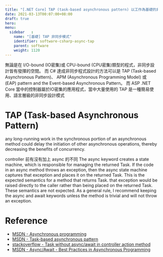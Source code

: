 ```yaml
---
title: "[.NET Core] TAP (task-based asynchronous pattern) 以工作為基礎的非同步模式"
date: 2021-03-13T00:07:00+08:00
draft: true
hero: 
menu:
  sidebar	:
    name: "[基礎] TAP 非同步模式"
    identifier: software-csharp-async-tap
    parent: software
    weight: 1120
---
```

無論是在 I/O-bound (IO密集)或 CPU-bound (CPU密集)類型的程式，非同步設計皆有發揮的空間。
而 C# 達成非同步程式設計的方法可以是
 TAP (Task-based Asynchronous Pattern)、
 APM (Asynchronous Programming Model) 或
 (EAP) pattern and the Event-based Asynchronous Pattern。
而 ASP .NET Core 當中的控制器屬於IO密集的應用程式，當中大量使用的 TAP 是一種簡易使用、語言層級的非同步設計模式

# TAP (Task-based Asynchronous Pattern)

any long-running work in the synchronous portion of an asynchronous method could delay the initiation of other asynchronous operations, thereby decreasing the benefits of concurrency.

controller 前有沒有加上 async 的不同
The async keyword creates a state machine, which is responsible for managing the returned Task. If the code in an async method throws an exception, then the async state machine captures that exception and places it on the returned Task. This is the expected semantics for a method that returns Task.
 that exception would be raised directly to the caller rather than being placed on the returned Task. These semantics are not expected.
 As a general rule, I recommend keeping the async and await keywords unless the method is trivial and will not throw an exception.
# Reference
- [MSDN - Asynchronous programming](https://docs.microsoft.com/en-us/dotnet/csharp/async)
- [MSDN - Task-based asynchronous pattern](https://docs.microsoft.com/en-us/dotnet/standard/asynchronous-programming-patterns/task-based-asynchronous-pattern-tap)
- [stackoverflow - Task without async/await in controller action method](https://stackoverflow.com/questions/59823334/task-without-async-await-in-controller-action-method)
- [MSDN - Async/Await - Best Practices in Asynchronous Programming](https://docs.microsoft.com/en-us/archive/msdn-magazine/2013/march/async-await-best-practices-in-asynchronous-programming)